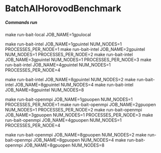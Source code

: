 # BatchAIHorovodBenchmark





##### Commands run
make run-bait-local JOB_NAME=1gpulocal

make run-bait-intel JOB_NAME=1gpuintel NUM_NODES=1 PROCESSES_PER_NODE=1
make run-bait-intel JOB_NAME=2gpuintel NUM_NODES=1 PROCESSES_PER_NODE=2
make run-bait-intel JOB_NAME=3gpuintel NUM_NODES=1 PROCESSES_PER_NODE=3
make run-bait-intel JOB_NAME=4gpuintel NUM_NODES=1 PROCESSES_PER_NODE=4

make run-bait-intel JOB_NAME=8gpuintel NUM_NODES=2
make run-bait-intel JOB_NAME=8gpuintel NUM_NODES=4
make run-bait-intel JOB_NAME=8gpuintel NUM_NODES=8


make run-bait-openmpi JOB_NAME=1gpuopen NUM_NODES=1 PROCESSES_PER_NODE=1
make run-bait-openmpi JOB_NAME=2gpuopen NUM_NODES=1 PROCESSES_PER_NODE=2
make run-bait-openmpi JOB_NAME=3gpuopen NUM_NODES=1 PROCESSES_PER_NODE=3
make run-bait-openmpi JOB_NAME=4gpuopen NUM_NODES=1 PROCESSES_PER_NODE=4

make run-bait-openmpi JOB_NAME=8gpuopen NUM_NODES=2
make run-bait-openmpi JOB_NAME=8gpuopen NUM_NODES=4
make run-bait-openmpi JOB_NAME=8gpuopen NUM_NODES=8

